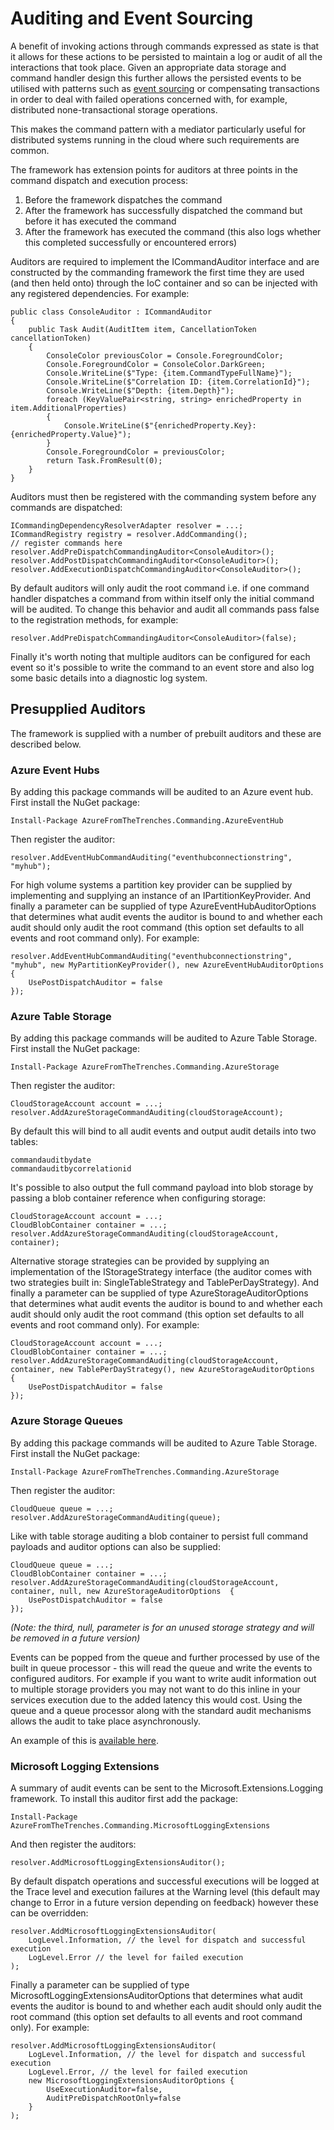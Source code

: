 # Auditing and Event Sourcing

A benefit of invoking actions through commands expressed as state is that it allows for these actions to be persisted to maintain a log or audit of all the interactions that took place. Given an appropriate data storage and command handler design this further allows the persisted events to be utilised with patterns such as [event sourcing](https://martinfowler.com/eaaDev/EventSourcing.html) or compensating transactions in order to deal with failed operations concerned with, for example, distributed none-transactional storage operations.

This makes the command pattern with a mediator particularly useful for distributed systems running in the cloud where such requirements are common.

The framework has extension points for auditors at three points in the command dispatch and execution process:

1. Before the framework dispatches the command
2. After the framework has successfully dispatched the command but before it has executed the command
3. After the framework has executed the command (this also logs whether this completed successfully or encountered errors)

Auditors are required to implement the ICommandAuditor interface and are constructed by the commanding framework the first time they are used (and then held onto) through the IoC container and so can be injected with any registered dependencies. For example:

    public class ConsoleAuditor : ICommandAuditor
    {
        public Task Audit(AuditItem item, CancellationToken cancellationToken)
        {
            ConsoleColor previousColor = Console.ForegroundColor;
            Console.ForegroundColor = ConsoleColor.DarkGreen;
            Console.WriteLine($"Type: {item.CommandTypeFullName}");
            Console.WriteLine($"Correlation ID: {item.CorrelationId}");
            Console.WriteLine($"Depth: {item.Depth}");
            foreach (KeyValuePair<string, string> enrichedProperty in item.AdditionalProperties)
            {
                Console.WriteLine($"{enrichedProperty.Key}: {enrichedProperty.Value}");
            }
            Console.ForegroundColor = previousColor;
            return Task.FromResult(0);
        }        
    }

Auditors must then be registered with the commanding system before any commands are dispatched:

    ICommandingDependencyResolverAdapter resolver = ...;
    ICommandRegistry registry = resolver.AddCommanding();
    // register commands here
    resolver.AddPreDispatchCommandingAuditor<ConsoleAuditor>();
    resolver.AddPostDispatchCommandingAuditor<ConsoleAuditor>();
    resolver.AddExecutionDispatchCommandingAuditor<ConsoleAuditor>();

By default auditors will only audit the root command i.e. if one command handler dispatches a command from within itself only the initial command will be audited. To change this behavior and audit all commands pass false to the registration methods, for example:

    resolver.AddPreDispatchCommandingAuditor<ConsoleAuditor>(false);

Finally it's worth noting that multiple auditors can be configured for each event so it's possible to write the command to an event store and also log some basic details into a diagnostic log system.

## Presupplied Auditors

The framework is supplied with a number of prebuilt auditors and these are described below.

### Azure Event Hubs

By adding this package commands will be audited to an Azure event hub. First install the NuGet package:

    Install-Package AzureFromTheTrenches.Commanding.AzureEventHub

Then register the auditor:

    resolver.AddEventHubCommandAuditing("eventhubconnectionstring", "myhub");

For high volume systems a partition key provider can be supplied by implementing and supplying an instance of an IPartitionKeyProvider. And finally a parameter can be supplied of type AzureEventHubAuditorOptions that determines what audit events the auditor is bound to and whether each audit should only audit the root command (this option set defaults to all events and root command only). For example:

    resolver.AddEventHubCommandAuditing("eventhubconnectionstring", "myhub", new MyPartitionKeyProvider(), new AzureEventHubAuditorOptions {
        UsePostDispatchAuditor = false
    });

### Azure Table Storage

By adding this package commands will be audited to Azure Table Storage. First install the NuGet package:

    Install-Package AzureFromTheTrenches.Commanding.AzureStorage

Then register the auditor:

    CloudStorageAccount account = ...;
    resolver.AddAzureStorageCommandAuditing(cloudStorageAccount);

By default this will bind to all audit events and output audit details into two tables:

    commandauditbydate
    commandauditbycorrelationid

It's possible to also output the full command payload into blob storage by passing a blob container reference when configuring storage:

    CloudStorageAccount account = ...;
    CloudBlobContainer container = ...;
    resolver.AddAzureStorageCommandAuditing(cloudStorageAccount, container);

Alternative storage strategies can be provided by supplying an implementation of the IStorageStrategy interface (the auditor comes with two strategies built in: SingleTableStrategy and TablePerDayStrategy). And finally a parameter can be supplied of type AzureStorageAuditorOptions that determines what audit events the auditor is bound to and whether each audit should only audit the root command (this option set defaults to all events and root command only). For example:

    CloudStorageAccount account = ...;
    CloudBlobContainer container = ...;
    resolver.AddAzureStorageCommandAuditing(cloudStorageAccount, container, new TablePerDayStrategy(), new AzureStorageAuditorOptions  {
        UsePostDispatchAuditor = false
    });

### Azure Storage Queues

By adding this package commands will be audited to Azure Table Storage. First install the NuGet package:

    Install-Package AzureFromTheTrenches.Commanding.AzureStorage

Then register the auditor:

    CloudQueue queue = ...;
    resolver.AddAzureStorageCommandAuditing(queue);

Like with table storage auditing a blob container to persist full command payloads and auditor options can also be supplied:

    CloudQueue queue = ...;
    CloudBlobContainer container = ...;
    resolver.AddAzureStorageCommandAuditing(cloudStorageAccount, container, null, new AzureStorageAuditorOptions  {
        UsePostDispatchAuditor = false
    });

_(Note: the third, null, parameter is for an unused storage strategy and will be removed in a future version)_

Events can be popped from the queue and further processed by use of the built in queue processor - this will read the queue and write the events to configured auditors. For example if you want to write audit information out to multiple storage providers you may not want to do this inline in your services execution due to the added latency this would cost. Using the queue and a queue processor along with the standard audit mechanisms allows the audit to take place asynchronously.

An example of this is [available here](https://github.com/JamesRandall/AccidentalFish.Commanding/tree/master/Samples/AzureStorageAuditing).

### Microsoft Logging Extensions

A summary of audit events can be sent to the Microsoft.Extensions.Logging framework. To install this auditor first add the package:

    Install-Package AzureFromTheTrenches.Commanding.MicrosoftLoggingExtensions

And then register the auditors:

    resolver.AddMicrosoftLoggingExtensionsAuditor();

By default dispatch operations and successful executions will be logged at the Trace level and execution failures at the Warning level (this default may change to Error in a future version depending on feedback) however these can be overridden:

    resolver.AddMicrosoftLoggingExtensionsAuditor(
        LogLevel.Information, // the level for dispatch and successful execution
        LogLevel.Error // the level for failed execution
    );

Finally a parameter can be supplied of type MicrosoftLoggingExtensionsAuditorOptions that determines what audit events the auditor is bound to and whether each audit should only audit the root command (this option set defaults to all events and root command only). For example:

    resolver.AddMicrosoftLoggingExtensionsAuditor(
        LogLevel.Information, // the level for dispatch and successful execution
        LogLevel.Error, // the level for failed execution
        new MicrosoftLoggingExtensionsAuditorOptions {
            UseExecutionAuditor=false,
            AuditPreDispatchRootOnly=false
        }
    );